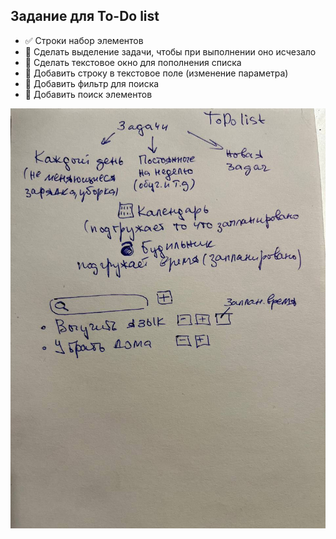 ## Задание для To-Do list 
+ :white_check_mark: Cтроки набор элементов
+ :black_square_button: Сделать выделение задачи, чтобы при выполнении оно исчезало
+ :black_square_button: Сделать текстовое окно для пополнения списка
+ :black_square_button: Добавить строку в текстовое поле (изменение параметра)
+ :black_square_button: Добавить фильтр для поиска
+ :black_square_button: Добавить поиск элементов

![Экран задач](MaketToDoList.jpg)



